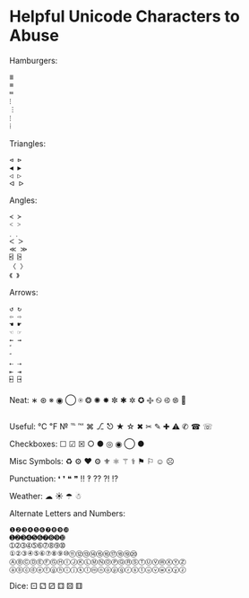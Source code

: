 Helpful Unicode Characters to Abuse
===================================

Hamburgers: 

	≣
	≡
	≔
	⁝
	⋮
	⁝
	⁞
	
Triangles: 

	⊲ ⊳
	◀ ▶
	◁ ▷
	ᐊ ᐅ

Angles: 

	≺ ≻
	˂ ˃
	˱ ˲
	ᐸ ᐳ
	≪ ≫
	⍃ ⍄
	〈 〉
	《 》

Arrows:

	↺ ↻ 
	⇦ ⇨
	☚ ☛
	☜ ☞
	← →    
	⃔ ⃕
	⃖ ⃗
	⇠ ⇢
	⇤ ⇥
	⍇ ⍈

Neat: ∗ ⊛ ※ ◉ ◯ ⍟ ❂ ✺ ✸ ✼ ✱ ✲ ✪ ࿇ ࿊ ࿋ ࿌ 

Useful: ℃ ℉ № ℡ ℻ ⌘ ⎇ ⎋ ★ ☆ ✖ ✂ ✎ ✚ ⚠ ✆ ☎ ☏

Checkboxes: ☐ ☑ ☒  ○ ●  ◎ ◉ ◯ ●

Misc Symbols: ♻ ⚙  ❤  ⚙  ⚜  ⚛  ⚚  ⚕  ⚑  ⚐  ☺  ☹  

Punctuation: ❛ ❜  ❝  ❞   ‼ ‽ ⁇ ⁈ ⁉ 

Weather: ☁ ☀  ☂  ☃    

Alternate Letters and Numbers: 

	❶❷❸❹❺❻❼❽❾❿
	➊➋➌➍➎➏➐➑➒➓   
	➀➁➂➃➄➅➆➇➈➉
	①②③④⑤⑥⑦⑧⑨⑩⑪⑫⑬⑭⑮⑯⑰⑱⑲⑳
	ⒶⒷⒸⒹⒺⒻⒼⒽⒾⒿⓀⓁⓂⓃⓄⓅⓆⓇⓈⓉⓊⓋⓌⓍⓎⓏ
	ⓐⓑⓒⓓⓔⓕⓖⓗⓘⓙⓚⓛⓜⓝⓞⓟⓠⓡⓢⓣⓤⓥⓦⓧⓨⓩ 

Dice: ⚀ ⚁ ⚂ ⚃ ⚄ ⚅
